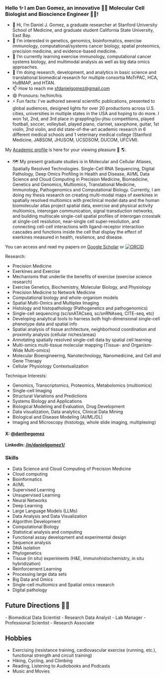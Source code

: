 ### Hello ✨ I am Dan Gomez, an innovative 👨‍🔬 Molecular Cell Biologist and Bioscience Engineer 👨‍💻!

- 👋 Hi, I’m Daniel J. Gomez, a graduate researcher at Stanford University School of Medicine, and graduate student California State University, East Bay.
- 👀 I’m interested in genetics, genomics, bioinformatics, exercise immunology, computational/systems cancer biology, spatial proteomics, precision medicine, and evidence-based medicine.
- 🌱 I’m currently learning exercise immunology, computational cancer systems biology, and multimodal analysis as well as big data omics approaches.
- 💞️ I’m doing research, development, and analytics in basic science and translational biomedical research for multiple consortia MoTrPAC, HCA, HuBMAP, and HTAN.
- 📫 How to reach me sfdanielgomez@gmail.com
- 😄 Pronouns: he/him/his
- ⚡ Fun facts: I've authored several scientific publications, presented to global audiences, designed lights for over 20 productions across U.S. cities, universities in multiple states in the USA and hoping to do more. I won 1st, 2nd, and 3rd place in grappling/jiu-jitsu competitions, played football, soccer, volleyball, played piano, clarinet, saxophone, guitar, 1st violin, 2nd violin, and did state-of-the-art academic research in 6 different medical schools and 1 veterinary medical college (Stanford Medicine, JABSOM, JHUSOM, UCSDSOM, DUCOM, UFCVM).


My <a href="https://djgomez.org">Academic profile</a> is here for your viewing pleasure 🧭 🌎.

- 🗺️ My present graduate studies is in Molecular and Cellular Atlases, Spatially Resolved Technologies. Single-Cell RNA Sequencing, Digital Pathology, Deep Omics Profiling in Health and Disease, AI/ML Data Science and Cloud Computing in Precision Medicine, Biomedicine, Genetics and Genomics, Multiomics, Translational Medicine, Immunology, Pathogenomics and Computational Biology. Currently, I am doing my thesis research on creating multi-modal maps of exerkines in spatially resolved multiomics with preclinical model data and the human biomolecular atlas project spatial data, exercise and physical activity multiomics, interorgan communication, signal transduction networks, and building multiscale single-cell spatial profiles of interorgan crosstalk at single-cell resolution, near-single cell super-resolution, and connecting cell-cell interactions with ligand-receptor interaction cascades and functions inside the cell that display the effect of exerkines measured in health, resilience, and disease.

You can access and read my papers on [Google Scholar](https://scholar.google.com/citations?user=So6NDwMAAAAJ&hl=en) or [![ORCID](https://img.shields.io/static/v1?label=ORCID&message=0000-0002-8739-5062&color=green&style=flat-square&logo=orcid)]([https://orcid.org/0000-0002-8739-5062](https://orcid.org/0000-0002-5443-1813))

Research:
- Precision Medicine
- Exerkines and Exercise
- Mechanisms that underlie the benefits of exercise (exercise science research)
- Exercise Genetics, Biochemistry, Molecular Biology, and Physiology
- Precision Medicine to Network Medicine
- Computational biology and whole-organism models
- Spatial Multi-Omics and Multiplex Imaging 
- Histology and histopathology (Pathogenetics and pathogenomics) 
- Single-cell sequencing (sc/snATACseq, sc/snRNAseq, CITE-seq, etc)
- Developing analytical tools to harness both high-dimensional single-cell phenotype data and spatial info
- Spatial analysis of tissue architecture, neighborhood coordination and proximity analysis (cellular niches/areas)
- Annotating spatially resolved single-cell data by spatial cell learning
- Multi-omics multi-tissue molecular mapping (Tissue- and Organism-Wide Multi-omics)
- Molecular Bioengineering, Nanotechnology, Nanomedicine, and Cell and Gene Therapy
- Cellular Physiology Contextualization 

Technique Interests:
- Genomics, Transcriptomics, Proteomics, Metabolomics (multiomics)
- Single-cell Imaging
- Structural Variations and Predictions
- Systems Biology and Applications 
- Biological Modeling and Evaluation, Drug Development
- Data visualization, Data analytics, Clinical Data Mining
- Biological and Disease Modeling (AI/ML/DL)
- Imaging and Microscopy (histology, whole slide imaging, multiplexing)


#### X: [@danthegomez](https://x.com/danthegomez) 
#### LinkedIn: [/in/danieljgomez1/](https://www.linkedin.com/in/danieljgomez1) 

### Skills
- Data Science and Cloud Computing of Precision Medicine
- Cloud computing
- Bioinformatics
- AI/ML
- Supervised Learning
- Unsupervised Learning
- Neural Networks
- Deep Learning
- Large Language Models (LLMs)
- Data Analysis and Data Visualization
- Algorithm Development
- Computational Biology
- Statistical analysis and computing
- Functional assay development and experimental design
- Sequence analysis
- DNA isolation
- Phylogenetics
- Tissue (in situ) experiments (H&E, immunohistochemistry, in situ hybridization)
- Reinforcement Learning
- Processing large data sets
- Big Data and Omics
- Single-cell multiomics and Spatial omics research
- Digital pathology
  
<h2>Future Directions &#x1F468;&#x200D;&#x1F4BB;</h2>
- Biomedical Data Scientist
- Research Data Analyst
- Lab Manager
- Professional Scientist
- Research Associate

## Hobbies
- Exercising (resistance training, cardiovascular exercise (running, etc.), functional strength and circuit training)
- Hiking, Cycling, and Climbing
- Reading, Listening to Audiobooks and Podcasts
- Music and Movies
   
</html>
